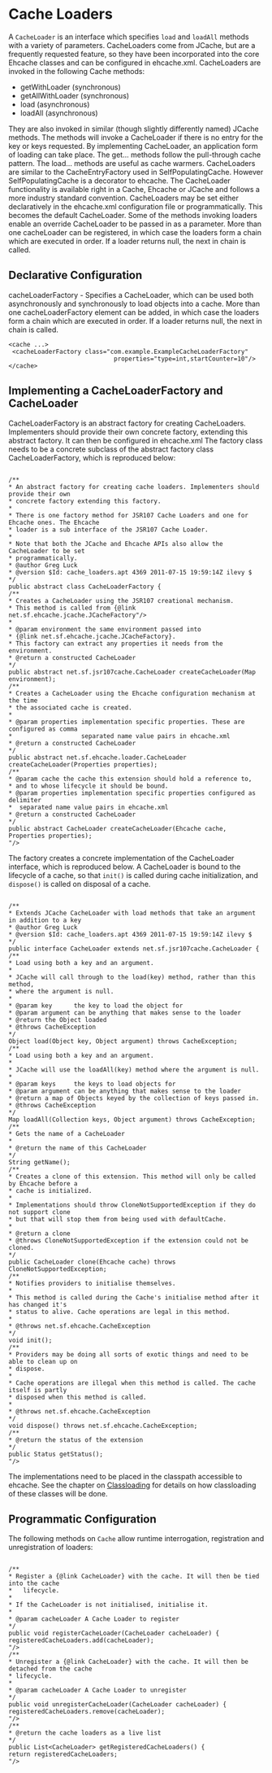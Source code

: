 ---
---
# Cache Loaders <a name="Cache-Loaders"/>

 

A `CacheLoader` is an interface which specifies `load` and `loadAll` methods with a variety of parameters.
CacheLoaders come from JCache, but are a frequently requested feature, so they have been incorporated into the core
Ehcache classes and can be configured in ehcache.xml.
CacheLoaders are invoked in the following Cache methods:

* getWithLoader (synchronous)
* getAllWithLoader (synchronous)
* load (asynchronous)
* loadAll (asynchronous)

They are also invoked in similar (though slightly differently named) JCache methods.
The methods will invoke a CacheLoader if there is no entry for the key or keys requested. By implementing CacheLoader,
an application form of loading can take place. The get... methods follow the pull-through cache pattern.
The load... methods are useful as cache warmers.
CacheLoaders are similar to the CacheEntryFactory used in SelfPopulatingCache. However SelfPopulatingCache is a decorator
to ehcache. The CacheLoader functionality is available right in a Cache, Ehcache or JCache and follows a more industry
 standard convention.
CacheLoaders may be set either declaratively in the ehcache.xml configuration file or programmatically. This becomes the
default CacheLoader. Some of the methods invoking loaders enable an override CacheLoader to be passed in as a parameter. 
More than one cacheLoader can be registered, in which case the loaders form a chain which are executed
in order. If a loader returns null, the next in chain is called.

## Declarative Configuration
cacheLoaderFactory - Specifies a CacheLoader, which can be used both asynchronously and
 synchronously to load objects into a cache. More than one cacheLoaderFactory element
 can be added, in which case the loaders form a chain which are executed in order. If a
 loader returns null, the next in chain is called.

    <cache ...>
     <cacheLoaderFactory class="com.example.ExampleCacheLoaderFactory"
                                 properties="type=int,startCounter=10"/>
    </cache>

## Implementing a CacheLoaderFactory and CacheLoader <a name="CacheLoaderFactory"/>
CacheLoaderFactory is an abstract factory for creating CacheLoaders. Implementers should
provide their own concrete factory, extending this abstract factory. It can then be configured in
ehcache.xml
The factory class needs to be a concrete subclass of the abstract
factory class CacheLoaderFactory, which is reproduced below:

<pre><code>
/**
* An abstract factory for creating cache loaders. Implementers should provide their own
* concrete factory extending this factory.
* 
* There is one factory method for JSR107 Cache Loaders and one for Ehcache ones. The Ehcache
* loader is a sub interface of the JSR107 Cache Loader.
* 
* Note that both the JCache and Ehcache APIs also allow the CacheLoader to be set
* programmatically.
* @author Greg Luck
* @version $Id: cache_loaders.apt 4369 2011-07-15 19:59:14Z ilevy $
*/
public abstract class CacheLoaderFactory {
/**
* Creates a CacheLoader using the JSR107 creational mechanism.
* This method is called from {@link net.sf.ehcache.jcache.JCacheFactory"/>
*
* @param environment the same environment passed into
* {@link net.sf.ehcache.jcache.JCacheFactory}.
* This factory can extract any properties it needs from the environment.
* @return a constructed CacheLoader
*/
public abstract net.sf.jsr107cache.CacheLoader createCacheLoader(Map environment);
/**
* Creates a CacheLoader using the Ehcache configuration mechanism at the time
* the associated cache is created.
*
* @param properties implementation specific properties. These are configured as comma
*                   separated name value pairs in ehcache.xml
* @return a constructed CacheLoader
*/
public abstract net.sf.ehcache.loader.CacheLoader createCacheLoader(Properties properties);
/**
* @param cache the cache this extension should hold a reference to,
* and to whose lifecycle it should be bound.
* @param properties implementation specific properties configured as delimiter
*  separated name value pairs in ehcache.xml
* @return a constructed CacheLoader
*/
public abstract CacheLoader createCacheLoader(Ehcache cache, Properties properties);
"/>
</code></pre>

The factory creates a concrete implementation of the CacheLoader
interface, which is reproduced below.
A CacheLoader is bound to the lifecycle of a cache, so that `init()` is called
during cache initialization, and `dispose()` is called on disposal of a cache.

<pre><code>
/**
* Extends JCache CacheLoader with load methods that take an argument in addition to a key
* @author Greg Luck
* @version $Id: cache_loaders.apt 4369 2011-07-15 19:59:14Z ilevy $
*/
public interface CacheLoader extends net.sf.jsr107cache.CacheLoader {
/**
* Load using both a key and an argument.
* 
* JCache will call through to the load(key) method, rather than this method,
* where the argument is null.
*
* @param key      the key to load the object for
* @param argument can be anything that makes sense to the loader
* @return the Object loaded
* @throws CacheException
*/
Object load(Object key, Object argument) throws CacheException;
/**
* Load using both a key and an argument.
* 
* JCache will use the loadAll(key) method where the argument is null.
*
* @param keys     the keys to load objects for
* @param argument can be anything that makes sense to the loader
* @return a map of Objects keyed by the collection of keys passed in.
* @throws CacheException
*/
Map loadAll(Collection keys, Object argument) throws CacheException;
/**
* Gets the name of a CacheLoader
*
* @return the name of this CacheLoader
*/
String getName();
/**
* Creates a clone of this extension. This method will only be called by Ehcache before a
* cache is initialized.
* 
* Implementations should throw CloneNotSupportedException if they do not support clone
* but that will stop them from being used with defaultCache.
*
* @return a clone
* @throws CloneNotSupportedException if the extension could not be cloned.
*/
public CacheLoader clone(Ehcache cache) throws CloneNotSupportedException;
/**
* Notifies providers to initialise themselves.
* 
* This method is called during the Cache's initialise method after it has changed it's
* status to alive. Cache operations are legal in this method.
*
* @throws net.sf.ehcache.CacheException
*/
void init();
/**
* Providers may be doing all sorts of exotic things and need to be able to clean up on
* dispose.
* 
* Cache operations are illegal when this method is called. The cache itself is partly
* disposed when this method is called.
*
* @throws net.sf.ehcache.CacheException
*/
void dispose() throws net.sf.ehcache.CacheException;
/**
* @return the status of the extension
*/
public Status getStatus();
"/>
</code></pre>

The implementations need to be placed in the classpath accessible to ehcache.
See the chapter on [Classloading](/documentation/2.8/user-guide/class-loading) for details on how classloading
of these classes will be done.

## Programmatic Configuration
The following methods on `Cache` allow runtime interrogation, registration and unregistration
of loaders:

<pre><code>
/**
* Register a {@link CacheLoader} with the cache. It will then be tied into the cache
*   lifecycle.
* 
* If the CacheLoader is not initialised, initialise it.
*
* @param cacheLoader A Cache Loader to register
*/
public void registerCacheLoader(CacheLoader cacheLoader) {
registeredCacheLoaders.add(cacheLoader);
"/>
/**
* Unregister a {@link CacheLoader} with the cache. It will then be detached from the cache
* lifecycle.
*
* @param cacheLoader A Cache Loader to unregister
*/
public void unregisterCacheLoader(CacheLoader cacheLoader) {
registeredCacheLoaders.remove(cacheLoader);
"/>
/**
* @return the cache loaders as a live list
*/
public List&lt;CacheLoader> getRegisteredCacheLoaders() {
return registeredCacheLoaders;
"/>
</code></pre>
